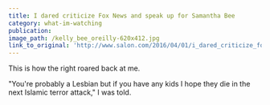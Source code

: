 ```yaml
---
title: I dared criticize Fox News and speak up for Samantha Bee
category: what-im-watching
publication:
image_path: /kelly_bee_oreilly-620x412.jpg
link_to_original: 'http://www.salon.com/2016/04/01/i_dared_criticize_fox_news_and_speak_up_for_samantha_bee_this_is_how_the_right_roared_back_at_me/'
---
```



This is how the right roared back at me.

"You're probably a Lesbian but if you have any kids I hope they die in the next Islamic terror attack," I was told.